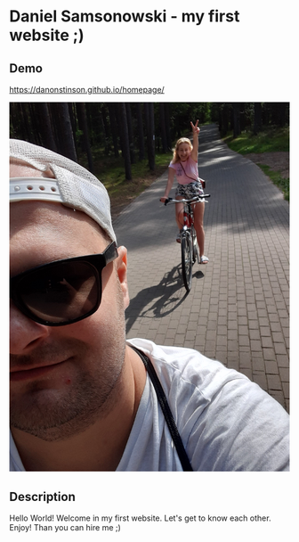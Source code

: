 # Daniel Samsonowski - my first website ;)

## Demo

https://danonstinson.github.io/homepage/

![Daniel](https://github.com/danonstinson/homepage/blob/main/images/img1.jpg?raw=true)

## Description

Hello World! Welcome in my first website.
Let's get to know each other.
Enjoy!
Than you can hire me ;)
